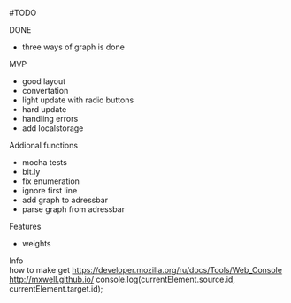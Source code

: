 #TODO

DONE
* three ways of graph is done

MVP

* good layout
* convertation
* light update with radio buttons
* hard update
* handling errors
* add localstorage

Addional functions
* mocha tests
* bit.ly 
* fix enumeration
* ignore first line
* add graph to adressbar
* parse graph from adressbar 
 
Features

* weights

Info <br>
how to make get 
https://developer.mozilla.org/ru/docs/Tools/Web_Console
http://mxwell.github.io/
console.log(currentElement.source.id, currentElement.target.id);













